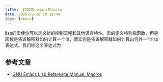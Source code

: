 ```yaml
---
title: 【TODO】emacs的macro
date: 2016-02-18 10:19:49
tags: [emacs]
---
```


lisp的宏使你可以定义新的控制流程和其他语言特性。宏的定义特别像函数，但是函数是告诉解释器如何计算一个值，而宏则是告诉解释器如何计算出另外一个lisp表达式。我们称这个表达式为

## 参考文章
- [GNU Emacs Lisp Reference Manual: Macros](http://www.gnu.org/software/emacs/manual/html_node/elisp/Macros.html#Macros)
